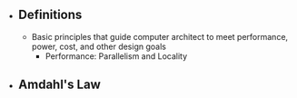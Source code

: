 - ## Definitions
	- Basic principles that guide computer architect to meet performance, power, cost, and other design goals
		- Performance: Parallelism and Locality
- Amdahl's Law
	-